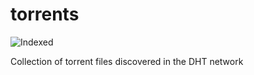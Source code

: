 torrents 
========
![Indexed](https://img.shields.io/badge/indexed-227819-blue)

Collection of torrent files discovered in the DHT network
